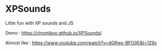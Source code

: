# XPSounds
Little fun with XP sounds and JS

Demo : https://chomikoo.github.io/XPSounds/

Almost like : https://www.youtube.com/watch?v=dGKwx-BFO0E&t=129s
